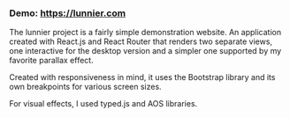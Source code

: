 ### Demo: https://lunnier.com 


The lunnier project is a fairly simple demonstration website. An application created with React.js and React Router that renders two separate views, one interactive for the desktop version and a simpler one supported by my favorite parallax effect.

Created with responsiveness in mind, it uses the Bootstrap library and its own breakpoints for various screen sizes.

For visual effects, I used typed.js and AOS libraries.
